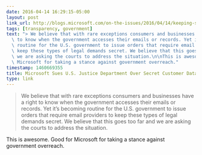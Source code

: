 ```yaml
---
date: 2016-04-14 16:29:15-05:00
layout: post
link_url: http://blogs.microsoft.com/on-the-issues/2016/04/14/keeping-secrecy-exception-not-rule-issue-consumers-businesses/
tags: [transparency, government]
text: "> We believe that with rare exceptions consumers and businesses have a right\
  \ to know when the government accesses their emails or records. Yet it\u2019s becoming\
  \ routine for the U.S. government to issue orders that require email providers to\
  \ keep these types of legal demands secret. We believe that this goes too far and\
  \ we are asking the courts to address the situation.\n\nThis is awesome. Good for\
  \ Microsoft for taking a stance against government overreach."
timestamp: 1460669355
title: Microsoft Sues U.S. Justice Department Over Secret Customer Data Searches
type: link
---
```

> We believe that with rare exceptions consumers and businesses have a right to know when the government accesses their emails or records. Yet it’s becoming routine for the U.S. government to issue orders that require email providers to keep these types of legal demands secret. We believe that this goes too far and we are asking the courts to address the situation.

This is awesome. Good for Microsoft for taking a stance against government overreach.